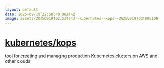 ```yaml
---
layout: default
date: 2025-09-19T22:58:40.062442
image: assets/20250919T023534743--kubernetes--kops--20250919T024805108--cropped.png
---
```


# [kubernetes/kops](https://github.com/kubernetes/kops)

tool for creating and managing production Kubernetes clusters on AWS and other clouds
